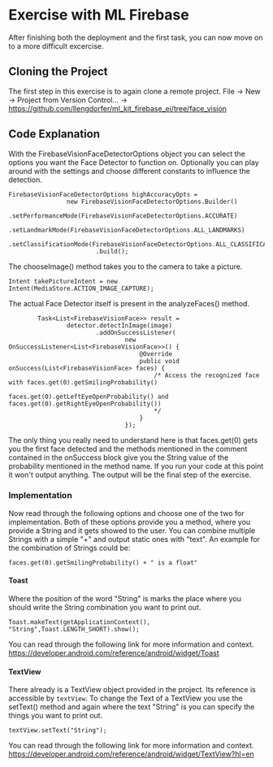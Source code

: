 # Exercise with ML Firebase 
After finishing both the deployment and the first task, you can now move on to a more difficult excercise. 

## Cloning the Project
The first step in this exercise is to again clone a remote project.
File -> New -> Project from Version Control... -> https://github.com/llengdorfer/ml_kit_firebase_ei/tree/face_vision
## Code Explanation
With the FirebaseVisionFaceDetectorOptions object you can select the options you want the Face Detector to function on. 
Optionally you can play around with the settings and choose different constants to influence the detection.
```
FirebaseVisionFaceDetectorOptions highAccuracyOpts =
                new FirebaseVisionFaceDetectorOptions.Builder()
                        .setPerformanceMode(FirebaseVisionFaceDetectorOptions.ACCURATE)
                        .setLandmarkMode(FirebaseVisionFaceDetectorOptions.ALL_LANDMARKS)
                        .setClassificationMode(FirebaseVisionFaceDetectorOptions.ALL_CLASSIFICATIONS)
                        .build();
```

The chooseImage() method takes you to the camera to take a picture.
```
Intent takePictureIntent = new Intent(MediaStore.ACTION_IMAGE_CAPTURE);
```
The actual Face Detector itself is present in the analyzeFaces() method. 
```
        Task<List<FirebaseVisionFace>> result =
                detector.detectInImage(image)
                        .addOnSuccessListener(
                                new OnSuccessListener<List<FirebaseVisionFace>>() {
                                    @Override
                                    public void onSuccess(List<FirebaseVisionFace> faces) {
                                        /* Access the recognized face with faces.get(0).getSmilingProbability()
                                           faces.get(0).getLeftEyeOpenProbability() and faces.get(0).getRightEyeOpenProbability())
                                        */
                                    }
                                });
```
The only thing you really need to understand here is that faces.get(0) gets you the first face detected and the methods mentioned in the comment contained in the onSuccess block give you the String value of the probability mentioned in the method name. 
If you run your code at this point it won't output anything. The output will be the final step of the exercise.
### Implementation
Now read through the following options and choose one of the two for implementation. 
Both of these options provide you a method, where you provide a String and it gets showed to the user. 
You can combine multiple Strings with a simple "+" and output static ones with "text". An example for the combination of Strings could be:
```
faces.get(0).getSmilingProbability() + " is a float"
```
#### Toast
  Where the position of the word "String" is marks the place where you should write the String combination you want to print out. 
  ```
  Toast.makeText(getApplicationContext(), "String",Toast.LENGTH_SHORT).show();  
  ```
  You can read through the following link for more information and context.
  https://developer.android.com/reference/android/widget/Toast
#### TextView
  There already is a TextView object provided in the project. Its reference is accessible by ``textView``.
  To change the Text of a TextView you use the setText() method and again where the text "String" is you can specify the things you want to print out.
  ```
  textView.setText("String");
  ```
  You can read through the following link for more information and context.
  https://developer.android.com/reference/android/widget/TextView?hl=en
